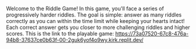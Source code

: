 Welcome to the Riddle Game! In this game, you'll face a series of progressively harder riddles. 
The goal is simple: answer as many riddles correctly as you can within the time limit while keeping your hearts intact! 
Each correct answer gets you closer to more challenging riddles and higher scores.
This is the link to the playable game: https://73a07520-67c8-476a-94b8-37637ce0b63f-00-2guk6yof4o9wy.kirk.replit.dev/

